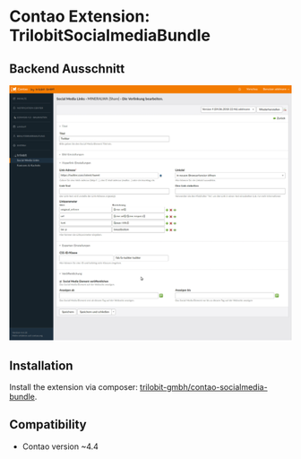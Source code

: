 Contao Extension: TrilobitSocialmediaBundle
==============================================


Backend Ausschnitt
------------

![Backend Ausschnitt](docs/images/contao-socialmedia-bundle.png?raw=true "SocialmediaBundle")


Installation
------------

Install the extension via composer: [trilobit-gmbh/contao-socialmedia-bundle](https://packagist.org/packages/trilobit-gmbh/contao-socialmedia-bundle).


Compatibility
-------------

- Contao version ~4.4
